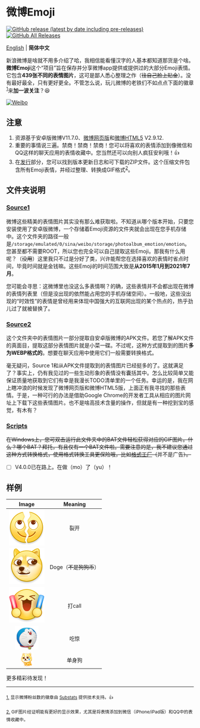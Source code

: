 # 微博Emoji

[![GitHub release (latest by date including pre-releases)](https://img.shields.io/github/v/release/ArvinZJC/WeiboEmoji?include_prereleases)](../../releases)
[![GitHub All Releases](https://img.shields.io/github/downloads/ArvinZJC/WeiboEmoji/total)](../../releases)

[English](./README.md) | **简体中文**

新浪微博是啥就不用多介绍了哈，我相信能看懂汉字的人基本都知道那货是个啥。**微博Emoji**这个“项目”旨在保存并分享微博app提供或提供过的大部分Emoji表情。它包含**439张不同的表情图片**，这可是鄙人悉心整理之作（~~往自己脸上贴金~~）。没有最好最全，只有更好更全。不管怎么说，玩儿微博的老铁们不如点点下面的徽章<sup id="source1">[1](#footnote1)</sup>来**加一波关注**？😆

[![Weibo](https://img.shields.io/badge/dynamic/json?logo=sina-weibo&label=微博粉丝&color=ff8200&query=%24.data.totalSubs&url=https%3A%2F%2Fapi.spencerwoo.com%2Fsubstats%2F%3Fsource%3Dweibo%26queryKey%3D3218812301&longCache=true)](https://weibo.com/u/3218812301)

## 注意

1. 资源基于安卓版微博V11.7.0、[微博网页版](https://weibo.com/)和[微博HTML5](https://m.weibo.cn/) V2.9.12.
2. 重要的事情说三遍。禁商！禁商！禁商！您可以将喜欢的表情添加到像微信和QQ这样的聊天应用的表情收藏中。您当然还可以向别人疯狂安利哦！👍
3. 在[发行](../../releases)部分，您可以找到版本更新日志和可下载的ZIP文件。这个压缩文件包含所有Emoji表情，并经过整理、转换成GIF格式<sup id="source2">[2](#footnote2)</sup>。

## 文件夹说明

### [Source1](./Source1)

微博这些精美的表情图片其实没有那么难获取啦。不知道从哪个版本开始，只要您安装使用了安卓版微博，一个存储着Emoji资源的文件夹就会出现在您手机存储中。这个文件夹的路径一般是`/storage/emulated/0/sina/weibo/storage/photoalbum_emotion/emotion`。您甚至都不需要ROOT，所以您也完全可以自己提取这些Emoji。那我有什么用呢？（~~没用~~）这里我只不过是分好了类，兴许能帮您在选择喜欢的表情时省点时间，毕竟时间就是金钱嘛。这些Emoji的时间范围大致是**从2015年1月到2021年7月**。

您可能会寻思：这微博里也没这么多表情啊？的确，这些表情并不会都出现在微博的表情列表里（但是没出现的依然能占用您的手机存储空间）。一般地，这些没出现的“时效性”的表情是曾经用来体现中国强大的互联网出现的某个热点的，热乎劲儿过了就被替换了。

### [Source2](./Source2)

这个文件夹中的表情图片一部分提取自安卓版微博的APK文件。若您了解APK文件的真面目，提取这部分表情图片就是小菜一碟。不过呢，这种方式提取到的图片**多为WEBP格式的**。想要在聊天应用中使用它们一般需要转换格式。

毫无疑问，Source 1和从APK文件提取到的表情图片已经挺多的了。这就满足了？事实上，仍有我见过的一些生动形象的表情没有囊括其中。怎么比较简单又能保证质量地获取到它们有幸是我漫长TODO清单里的一个任务。幸运的是，我在网上瞎冲浪的时候发现了微博网页版和微博HTML5版，上面正有我寻找的那些表情。于是，一种可行的办法是借助Google Chrome的开发者工具从相应的图片网址上下载下这些表情图片。也不是啥高技术含量的操作，但就是有一种挖到宝的感觉，有木有？

### [Scripts](./Scripts)

~~在Windows上，您可双击运行此文件夹中的BAT文件轻松获得对应的GIF图片。什么？哪个BAT？拜托，有且仅有一个BAT文件啦。需要注意的是，我不建议您通过这种方式转换格式，使用格式转换工具更保险哦，比如[格式工厂](http://www.pcgeshi.com/)（~~并不是广告~~）。~~

- [ ] V4.0.0已在路上。在做（mo）了（yu）！

## 样例

| Image | Meaning |
| :--: | :--: |
| ![202011_liekai_mobile.png](./Source1/微博“黄脸”/202011_liekai_mobile.png) | 裂开 |
| ![2018_doge_mobile.png](./Source1/微博“黄脸”/2018_doge_mobile.png) | Doge（~~不是狗狗币~~） |
| ![moren_dacall_mobile.png](./Source1/微博“黄脸”/moren_dacall_mobile.png) | 打call |
| ![dorachijing_mobile.png](./Source1/哆啦A梦/dorachijing_mobile.png) | 吃惊 |
| ![2021_alongdog_org.png](./Source2/两大虐狗节_补充/2021_alongdog_org.png) | 单身狗 |

更多精彩待发现！

****

<sub id="footnote1">[1.](#source1) 显示微博粉丝数的徽章由 [Substats](https://github.com/spencerwooo/Substats) 提供技术支持。👍</sub>

<sub id="footnote2">[2.](#source2) GIF图片经证明能有更好的显示效果，尤其是将表情添加到微信（iPhone/iPad版）和QQ中的表情收藏中。</sub>
